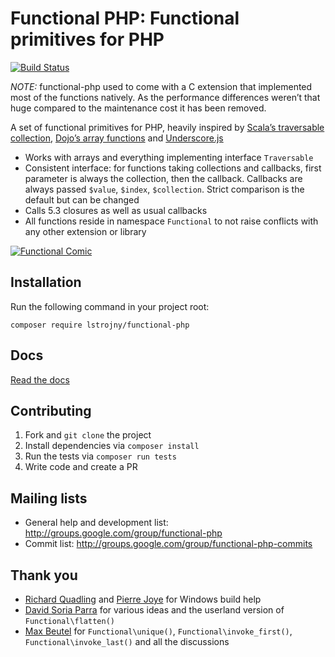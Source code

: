 # Functional PHP: Functional primitives for PHP

[![Build Status](https://github.com/lstrojny/functional-php/workflows/main/badge.svg)](https://github.com/lstrojny/functional-php/actions)

*NOTE:* functional-php used to come with a C extension that implemented most of the functions natively. As the
performance differences weren’t that huge compared to the maintenance cost it has been removed.

A set of functional primitives for PHP, heavily inspired by [Scala’s traversable
collection](http://www.scala-lang.org/archives/downloads/distrib/files/nightly/docs/library/scala/collection/Traversable.html),
[Dojo’s array functions](http://dojotoolkit.org/reference-guide/quickstart/arrays.html) and
[Underscore.js](http://underscorejs.org/)

- Works with arrays and everything implementing interface `Traversable`
- Consistent interface: for functions taking collections and callbacks, first parameter is always the collection, then the callback.
  Callbacks are always passed `$value`, `$index`, `$collection`. Strict comparison is the default but can be changed
- Calls 5.3 closures as well as usual callbacks
- All functions reside in namespace `Functional` to not raise conflicts with any other extension or library

[![Functional Comic](http://imgs.xkcd.com/comics/functional.png)](http://xkcd.com/1270/)

## Installation

Run the following command in your project root:

    composer require lstrojny/functional-php

## Docs

[Read the docs](docs/functional-php.md)

## Contributing

1. Fork and `git clone` the project
2. Install dependencies via `composer install`
3. Run the tests via `composer run tests`
4. Write code and create a PR

## Mailing lists

- General help and development list: http://groups.google.com/group/functional-php
- Commit list: http://groups.google.com/group/functional-php-commits

## Thank you

- [Richard Quadling](https://github.com/RQuadling) and [Pierre Joye](https://github.com/pierrejoye) for Windows build
   help
- [David Soria Parra](https://github.com/dsp) for various ideas and the userland version of `Functional\flatten()`
- [Max Beutel](https://github.com/maxbeutel) for `Functional\unique()`, `Functional\invoke_first()`,
   `Functional\invoke_last()` and all the discussions
